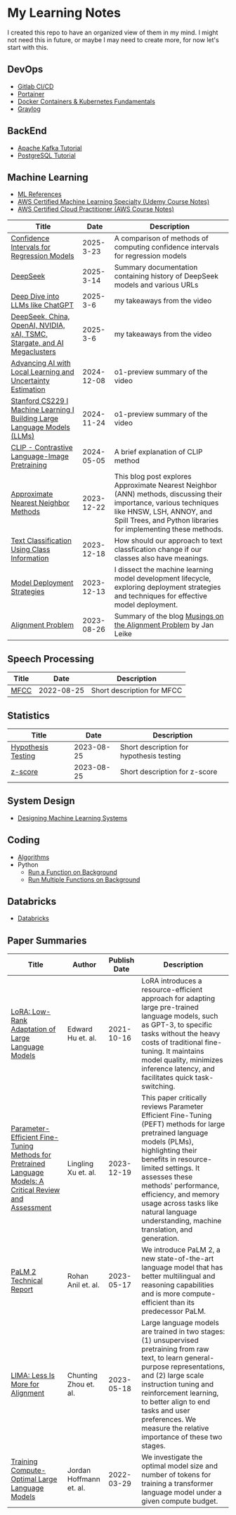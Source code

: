 # My Learning Notes

I created this repo to have an organized view of them in my mind. I might not need this in future, or maybe I may need to create more, for now let's start with this.

## DevOps

- [Gitlab CI/CD](./devops/gitlab-ci-cd.md)
- [Portainer](./devops/portainer.md)
- [Docker Containers & Kubernetes Fundamentals](./devops/docker_kubernetes/README.md)
- [Graylog](./devops/graylog.md)

## BackEnd

- [Apache Kafka Tutorial](./backend/kafka.md)
- [PostgreSQL Tutorial](./backend/postgresql.md)

## Machine Learning

- [ML References](./machine_learning/references.md)
- [AWS Certified Machine Learning Specialty (Udemy Course Notes)](./machine_learning/udemy-aws-mls-c01/README.md)
- [AWS Certified Cloud Practitioner (AWS Course Notes)](./machine_learning/aws-clf-c02/README.md)

| Title | Date | Description |
| --- | --- | --- |
| [Confidence Intervals for Regression Models](./machine_learning/regression_confidence.md) | 2025-3-23 | A comparison of methods of computing confidence intervals for regression models |
| [DeepSeek](./machine_learning/deepseek.md) | 2025-3-14 | Summary documentation containing history of DeepSeek models and various URLs |
| [Deep Dive into LLMs like ChatGPT](./machine_learning/andrej_karpathy_llm_deepdive.md) | 2025-3-6 | my takeaways from the video |
| [DeepSeek, China, OpenAI, NVIDIA, xAI, TSMC, Stargate, and AI Megaclusters](./machine_learning/lex_friedman_deepseek.md) | 2025-3-6 | my takeaways from the video |
| [Advancing AI with Local Learning and Uncertainty Estimation](./machine_learning/test_time_adaptation.md) | 2024-12-08 | o1-preview summary of the video |
| [Stanford CS229 I Machine Learning I Building Large Language Models (LLMs)](./machine_learning/standford_cs229_building_llms.md) | 2024-11-24 | o1-preview summary of the video |
| [CLIP - Contrastive Language-Image Pretraining](./machine_learning/clip.md) | 2024-05-05 | A brief explanation of CLIP method |
| [Approximate Nearest Neighbor Methods](./machine_learning/approximate-nearest-neighbor.md) | 2023-12-22 | This blog post explores Approximate Nearest Neighbor (ANN) methods, discussing their importance, various techniques like HNSW, LSH, ANNOY, and Spill Trees, and Python libraries for implementing these methods. |
| [Text Classification Using Class Information](./machine_learning/text-classification.md) | 2023-12-18 | How should our approach to text classfication change if our classes also have meanings. |
| [Model Deployment Strategies](./machine_learning/model-deployment-strategies.md) | 2023-12-13 | I dissect the machine learning model development lifecycle, exploring deployment strategies and techniques for effective model deployment. |
| [Alignment Problem](./machine_learning/alignment_problem.md) | 2023-08-26 | Summary of the blog [Musings on the Alignment Problem](https://aligned.substack.com/) by Jan Leike |

## Speech Processing

| Title | Date | Description |
| --- | --- | --- |
| [MFCC](./speech_processing//mfcc.md) | 2022-08-25 | Short description for MFCC |

## Statistics

| Title | Date | Description |
| --- | --- | --- |
| [Hypothesis Testing](./statistics/hypothesis-testing.md) | 2023-08-25 | Short description for hypothesis testing |
| [z-score](./statistics/z-score/z-score.md) | 2023-08-25 | Short description for z-score |

## System Design

- [Designing Machine Learning Systems](./system/chip_huyen.md)

## Coding

- [Algorithms](https://github.com/gsamil/algorithms/)
- Python
    - [Run a Function on Background](./python/run_on_background.py)
    - [Run Multiple Functions on Background](./python/run_on_background_mult.py)

## Databricks
    
- [Databricks](./databricks/readme.md)

## Paper Summaries

| Title | Author | Publish Date | Description |
| --- | --- | --- | --- |
| [LoRA: Low-Rank Adaptation of Large Language Models](./paper/lora-2021.md) | Edward Hu et. al. | 2021-10-16 | LoRA introduces a resource-efficient approach for adapting large pre-trained language models, such as GPT-3, to specific tasks without the heavy costs of traditional fine-tuning. It maintains model quality, minimizes inference latency, and facilitates quick task-switching. |
| [Parameter-Efficient Fine-Tuning Methods for Pretrained Language Models: A Critical Review and Assessment](./paper/peft-2023.md) | Lingling Xu et. al. | 2023-12-19 | This paper critically reviews Parameter Efficient Fine-Tuning (PEFT) methods for large pretrained language models (PLMs), highlighting their benefits in resource-limited settings. It assesses these methods' performance, efficiency, and memory usage across tasks like natural language understanding, machine translation, and generation. |
| [PaLM 2 Technical Report](./paper/anil-2023-palm-2.md) | Rohan Anil et. al. | 2023-05-17 | We introduce PaLM 2, a new state-of-the-art language model that has better multilingual and reasoning capabilities and is more compute-efficient than its predecessor PaLM. |
| [LIMA: Less Is More for Alignment](./paper/zhou-2023-lima.md) | Chunting Zhou et. al. | 2023-05-18 | Large language models are trained in two stages: (1) unsupervised pretraining from raw text, to learn general-purpose representations, and (2) large scale instruction tuning and reinforcement learning, to better align to end tasks and user preferences. We measure the relative importance of these two stages. |
| [Training Compute-Optimal Large Language Models](./paper/hoffmann-2022-training-compute-optimal-llms.md) | Jordan Hoffmann et. al. | 2022-03-29 | We investigate the optimal model size and number of tokens for training a transformer language model under a given compute budget. |

